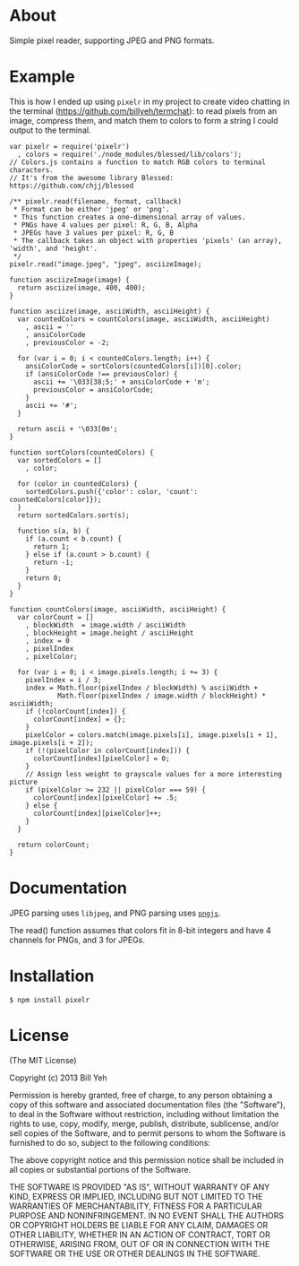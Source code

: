 About
========
Simple pixel reader, supporting JPEG and PNG formats.

Example
==========
This is how I ended up using `pixelr` in my project to create video chatting in the terminal (https://github.com/billyeh/termchat): to read pixels from an image, compress them, and match them to colors to form a string I could output to the terminal.

```
var pixelr = require('pixelr')
  , colors = require('./node_modules/blessed/lib/colors');
// Colors.js contains a function to match RGB colors to terminal characters.
// It's from the awesome library Blessed: https://github.com/chjj/blessed

/** pixelr.read(filename, format, callback)
 * Format can be either 'jpeg' or 'png'.
 * This function creates a one-dimensional array of values.
 * PNGs have 4 values per pixel: R, G, B, Alpha
 * JPEGs have 3 values per pixel: R, G, B
 * The callback takes an object with properties 'pixels' (an array), 'width', and 'height'.
 */
pixelr.read("image.jpeg", "jpeg", asciizeImage);

function asciizeImage(image) {
  return asciize(image, 400, 400);
}

function asciize(image, asciiWidth, asciiHeight) {
  var countedColors = countColors(image, asciiWidth, asciiHeight)
    , ascii = ''
    , ansiColorCode
    , previousColor = -2;

  for (var i = 0; i < countedColors.length; i++) {
    ansiColorCode = sortColors(countedColors[i])[0].color;
    if (ansiColorCode !== previousColor) {
      ascii += '\033[38;5;' + ansiColorCode + 'm';
      previousColor = ansiColorCode;
    }
    ascii += '#';
  }

  return ascii + '\033[0m';
}

function sortColors(countedColors) {
  var sortedColors = []
    , color;

  for (color in countedColors) {
    sortedColors.push({'color': color, 'count': countedColors[color]});
  }
  return sortedColors.sort(s);

  function s(a, b) {
    if (a.count < b.count) {
      return 1;
    } else if (a.count > b.count) {
      return -1;
    }
    return 0;
  }
}

function countColors(image, asciiWidth, asciiHeight) {
  var colorCount = []
    , blockWidth  = image.width / asciiWidth
    , blockHeight = image.height / asciiHeight
    , index = 0
    , pixelIndex
    , pixelColor;

  for (var i = 0; i < image.pixels.length; i += 3) {
    pixelIndex = i / 3;
    index = Math.floor(pixelIndex / blockWidth) % asciiWidth + 
            Math.floor(pixelIndex / image.width / blockHeight) * asciiWidth;
    if (!colorCount[index]) {
      colorCount[index] = {};
    }
    pixelColor = colors.match(image.pixels[i], image.pixels[i + 1], image.pixels[i + 2]);
    if (!(pixelColor in colorCount[index])) {
      colorCount[index][pixelColor] = 0;
    }
    // Assign less weight to grayscale values for a more interesting picture
    if (pixelColor >= 232 || pixelColor === 59) {
      colorCount[index][pixelColor] += .5;
    } else {
      colorCount[index][pixelColor]++;
    }
  }

  return colorCount;
}
```

Documentation
===============
JPEG parsing uses `libjpeg`, and PNG parsing uses [`pngjs`](https://npmjs.org/package/pngjs).

The read() function assumes that colors fit in 8-bit integers and have 4 channels for PNGs, and 3 for JPEGs.

Installation
===============
```
$ npm install pixelr
```

License
=========

(The MIT License)

Copyright (c) 2013 Bill Yeh

Permission is hereby granted, free of charge, to any person obtaining a copy
of this software and associated documentation files (the "Software"), to deal
in the Software without restriction, including without limitation the rights
to use, copy, modify, merge, publish, distribute, sublicense, and/or sell
copies of the Software, and to permit persons to whom the Software is
furnished to do so, subject to the following conditions:

The above copyright notice and this permission notice shall be included in
all copies or substantial portions of the Software.

THE SOFTWARE IS PROVIDED "AS IS", WITHOUT WARRANTY OF ANY KIND, EXPRESS OR
IMPLIED, INCLUDING BUT NOT LIMITED TO THE WARRANTIES OF MERCHANTABILITY,
FITNESS FOR A PARTICULAR PURPOSE AND NONINFRINGEMENT. IN NO EVENT SHALL THE
AUTHORS OR COPYRIGHT HOLDERS BE LIABLE FOR ANY CLAIM, DAMAGES OR OTHER
LIABILITY, WHETHER IN AN ACTION OF CONTRACT, TORT OR OTHERWISE, ARISING FROM,
OUT OF OR IN CONNECTION WITH THE SOFTWARE OR THE USE OR OTHER DEALINGS IN
THE SOFTWARE.
